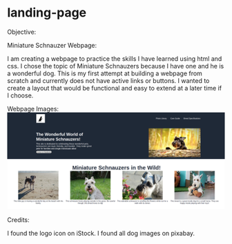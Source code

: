 # landing-page

Objective:

Miniature Schnauzer Webpage:

I am creating a webpage to practice the skills I have learned using html and css. I chose the topic of Miniature Schnauzers because I have one and he is a wonderful dog. This is my first attempt at building a webpage from scratch and currently does not have active links or buttons. I wanted to create a layout that would be functional and easy to extend at a later time if I choose.

Webpage Images:
![](Images/webpagetop.png)

Credits:

I found the logo icon on iStock.
I found all dog images on pixabay.

